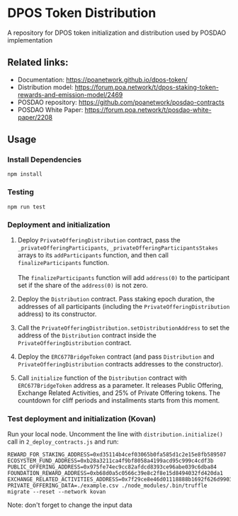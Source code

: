 # DPOS Token Distribution
A repository for DPOS token initialization and distribution used by POSDAO implementation

## Related links:
- Documentation: https://poanetwork.github.io/dpos-token/
- Distribution model: https://forum.poa.network/t/dpos-staking-token-rewards-and-emission-model/2469
- POSDAO repository: https://github.com/poanetwork/posdao-contracts
- POSDAO White Paper: https://forum.poa.network/t/posdao-white-paper/2208

## Usage
### Install Dependencies
```
npm install
```
### Testing
```
npm run test
```

### Deployment and initialization

1. Deploy `PrivateOfferingDistribution` contract, pass the `_privateOfferingParticipants`, `_privateOfferingParticipantsStakes` arrays to its `addParticipants` function, and then call `finalizeParticipants` function. \
\
The `finalizeParticipants` function will add `address(0)` to the participant set if the share of the `address(0)` is not zero.

2. Deploy the `Distribution` contract. Pass staking epoch duration, the addresses of all participants (including the `PrivateOfferingDistribution` address) to its constructor.

3. Call the `PrivateOfferingDistribution.setDistributionAddress` to set the address of the `Distribution` contract inside the `PrivateOfferingDistribution` contract.

4. Deploy the `ERC677BridgeToken` contract (and pass `Distribution` and `PrivateOfferingDistribution` contracts addresses to the constructor).

5. Call `initialize` function of the `Distribution` contract with `ERC677BridgeToken` address as a parameter. It releases Public Offering, Exchange Related Activities, and 25% of Private Offering tokens. The countdown for cliff periods and installments starts from this moment.

### Test deployment and initialization (Kovan)
Run your local node.
Uncomment the line with `distribution.initialize()` call in `2_deploy_contracts.js` and run:
```
REWARD_FOR_STAKING_ADDRESS=0xd35114b4cef03065b0fa585d1c2e15e8fb589507 ECOSYSTEM_FUND_ADDRESS=0xb28a3211ca4f9bf8058a4199acd95c999c4cdf3b PUBLIC_OFFERING_ADDRESS=0x975fe74ec9cc82afdcd8393ce96abe039c6dba84 FOUNDATION_REWARD_ADDRESS=0xb68d0a5c0566c39e8c2f8e15d8494032fd420da1 EXCHANGE_RELATED_ACTIVITIES_ADDRESS=0x7f29ce8e46d01118888b1692f626d990318018ea PRIVATE_OFFERING_DATA=./example.csv ./node_modules/.bin/truffle migrate --reset --network kovan
```
Note: don't forget to change the input data
